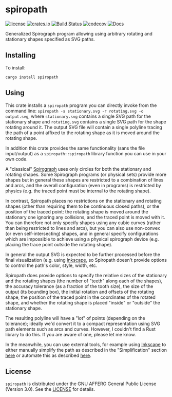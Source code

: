 # spiropath
[![license](https://img.shields.io/crates/l/spiropath.svg)](https://github.com/orenbenkiki/spiropath/blob/master/LICENSE.txt)
[![crates.io](https://img.shields.io/crates/v/spiropath.svg)](https://crates.io/crates/spiropath)
[![Build Status](https://api.travis-ci.com/orenbenkiki/spiropath.svg?branch=master)](https://travis-ci.com/orenbenkiki/spiropath)
[![codecov](https://codecov.io/gh/orenbenkiki/spiropath/branch/master/graph/badge.svg)](https://codecov.io/gh/orenbenkiki/spiropath)
[![Docs](https://docs.rs/spiropath/badge.svg)](https://docs.rs/crate/spiropath)

Generalized Spirograph program allowing using arbitrary rotating and stationary shapes specified as
SVG paths.

## Installing

To install:

```
cargo install spiropath
```

## Using

This crate installs a `spiropath` program you can directly invoke from the command line: `spiropath
-s stationary.svg -r rotating.svg -o output.svg`, where `stationary.svg` contains a single SVG path
for the stationary shape and `rotating.svg` contains a single SVG path for the shape rotating around
it. The output SVG file will contain a single polyline tracing the path of a point affixed to the
rotating shape as it is moved around the rotating shape.

In addition this crate provides the same functionality (sans the file input/output) as a
`spiropath::spiropath` library function you can use in your own code.

A "classical" [Spirograph](https://en.wikipedia.org/wiki/Spirograph) uses only circles for both the
stationary and rotating shapes. Some Spirograph programs (or physical sets) provide more shapes but
in general these shapes are restricted to a combination of lines and arcs, and the overall
configuration (even in programs) is restricted by physics (e.g. the traced point must be internal to
the rotating shape).

In contrast, Spiropath places no restrictions on the stationary and rotating shapes (other than
requiring them to be continuous closed paths), or the position of the traced point: the rotating
shape is moved around the stationary one ignoring any collisions, and the traced point is moved with
it. You can therefore not only specify shapes using any cubic curves (rather than being restricted
to lines and arcs), but you can also use non-convex (or even self-intersecting) shapes, and in
general specify configurations which are impossible to achieve using a physical spirograph device
(e.g. placing the trace point outside the rotating shape).

In general the output SVG is expected to be further processed before the final visualization (e.g.
using [Inkscape](https://inkscape.org), so Spiropath doesn't provide options to control the path's
color, style, width, etc.

Spiropath does provide options to specify the relative sizes of the stationary and the rotating
shapes (the number of "teeth" along each of the shapes), the accuracy tolerance (as a fraction of
the tooth size), the size of the output (its bounding box), the initial rotation and offsets of the
rotating shape, the position of the traced point in the coordinates of the rotated shape, and
whether the rotating shape is placed "inside" or "outside" the stationary shape.

The resulting polyline will have a "lot" of points (depending on the tolerance); ideally we'd
convert it to a compact representation using SVG path elements such as arcs and curves. However, I
couldn't find a Rust library to do this. If you are aware of one, please let me know.

In the meanwhile, you can use external tools, for example using [Inkscape](https://inkscape.org/) to
either manually simplify the path as described in the "Simplification" section
[here](https://inkscape.org/doc/tutorials/advanced/tutorial-advanced.html) or automate this as
described
[here](https://stackoverflow.com/questions/7299564/automatizing-simplify-path-for-a-svg-file-using-inkscape).

## License

`spiropath` is distributed under the GNU AFFERO General Public License (Version 3.0). See the
[LICENSE](LICENSE.txt) for details.
